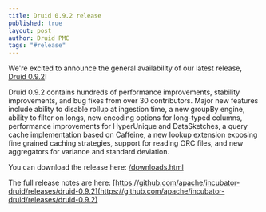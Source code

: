 ```yaml
---
title: Druid 0.9.2 release
published: true
layout: post
author: Druid PMC
tags: "#release"
---
```


We're excited to announce the general availability of our latest release, [Druid 0.9.2](/downloads.html)!

Druid 0.9.2 contains hundreds of performance improvements, stability improvements, and bug fixes
from over 30 contributors. Major new features include ability to disable rollup at ingestion time, a
new groupBy engine, ability to filter on longs, new encoding options for long-typed columns,
performance improvements for HyperUnique and DataSketches, a query cache implementation based on
Caffeine, a new lookup extension exposing fine grained caching strategies, support for reading ORC
files, and new aggregators for variance and standard deviation.

You can download the release here: [/downloads.html](/downloads.html)

The full release notes are here:
[https://github.com/apache/incubator-druid/releases/druid-0.9.2](https://github.com/apache/incubator-druid/releases/druid-0.9.2)
